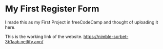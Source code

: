 # My First Register Form

I made this as my First Project in freeCodeCamp and thought of uploading it here.

This is the working link of the website.
https://nimble-sorbet-3b1aab.netlify.app/

